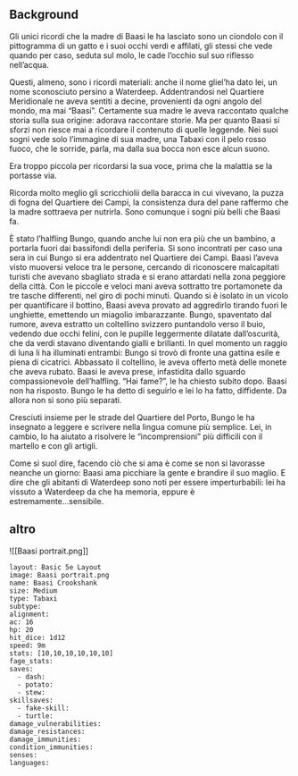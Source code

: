 ## Background
Gli unici ricordi che la madre di Baasi le ha lasciato sono un ciondolo con il pittogramma di un gatto e i suoi occhi verdi e affilati, gli stessi che vede quando per caso, seduta sul molo, le cade l’occhio sul suo riflesso nell’acqua.

Questi, almeno, sono i ricordi materiali: anche il nome gliel’ha dato lei, un nome sconosciuto persino a Waterdeep. Addentrandosi nel Quartiere Meridionale ne aveva sentiti a decine, provenienti da ogni angolo del mondo, ma mai “Baasi”. Certamente sua madre le aveva raccontato qualche storia sulla sua origine: adorava raccontare storie. Ma per quanto Baasi si sforzi non riesce mai a ricordare il contenuto di quelle leggende. Nei suoi sogni vede solo l’immagine di sua madre, una Tabaxi con il pelo rosso fuoco, che le sorride, parla, ma dalla sua bocca non esce alcun suono.

Era troppo piccola per ricordarsi la sua voce, prima che la malattia se la portasse via.

Ricorda molto meglio gli scricchiolii della baracca in cui vivevano, la puzza di fogna del Quartiere dei Campi, la consistenza dura del pane raffermo che la madre sottraeva per nutrirla. Sono comunque i sogni più belli che Baasi fa.

È stato l’halfling Bungo, quando anche lui non era più che un bambino, a portarla fuori dai bassifondi della periferia. Si sono incontrati per caso una sera in cui Bungo si era addentrato nel Quartiere dei Campi. Baasi l’aveva visto muoversi veloce tra le persone, cercando di riconoscere malcapitati turisti che avevano sbagliato strada e si erano attardati nella zona peggiore della città. Con le piccole e veloci mani aveva sottratto tre portamonete da tre tasche differenti, nel giro di pochi minuti. Quando si è isolato in un vicolo per quantificare il bottino, Baasi aveva provato ad aggredirlo tirando fuori le unghiette, emettendo un miagolio imbarazzante. Bungo, spaventato dal rumore, aveva estratto un coltellino svizzero puntandolo verso il buio, vedendo due occhi felini, con le pupille leggermente dilatate dall’oscurità, che da verdi stavano diventando gialli e brillanti. In quel momento un raggio di luna li ha illuminati entrambi: Bungo si trovò di fronte una gattina esile e piena di cicatrici. Abbassato il coltellino, le aveva offerto metà delle monete che aveva rubato. Baasi le aveva prese, infastidita dallo sguardo compassionevole dell’halfling. “Hai fame?”, le ha chiesto subito dopo. Baasi non ha risposto. Bungo le ha detto di seguirlo e lei lo ha fatto, diffidente. Da allora non si sono più separati.

Cresciuti insieme per le strade del Quartiere del Porto, Bungo le ha insegnato a leggere e scrivere nella lingua comune più semplice. Lei, in cambio, lo ha aiutato a risolvere le “incomprensioni” più difficili con il martello e con gli artigli.

Come si suol dire, facendo ciò che si ama è come se non si lavorasse neanche un giorno: Baasi ama picchiare la gente e brandire il suo maglio. E dire che gli abitanti di Waterdeep sono noti per essere imperturbabili: lei ha vissuto a Waterdeep da che ha memoria, eppure è estremamente...sensibile.

## altro
![[Baasi portrait.png]]


```statblock
layout: Basic 5e Layout
image: Baasi portrait.png
name: Baasi Crookshank
size: Medium
type: Tabaxi
subtype: 
alignment: 
ac: 16
hp: 20
hit_dice: 1d12
speed: 9m
stats: [10,10,10,10,10,10]
fage_stats: 
saves:
  - dash: 
  - potato: 
  - stew: 
skillsaves:
  - fake-skill: 
  - turtle: 
damage_vulnerabilities: 
damage_resistances: 
damage_immunities: 
condition_immunities: 
senses: 
languages: 
```
